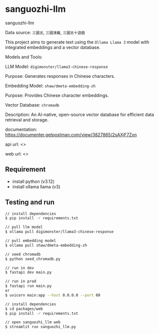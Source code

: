 # sanguozhi-llm

sanguozhi-llm

Data source: `三國志`, `三國演義`, `三國志十遊戲`

This project aims to generate text using the `Ollama Llama 3` model with integrated embeddings and a vector database.

Models and Tools:

LLM Model: `digimonster/llama3-chinese-response`

Purpose: Generates responses in Chinese characters.

Embedding Model: `shaw/dmeta-embedding-zh`

Purpose: Provides Chinese character embeddings.

Vector Database: `chromadb`

Description: An AI-native, open-source vector database for efficient data retrieval and storage.

documentation: <https://documenter.getpostman.com/view/3827865/2sAXjF7Zxn>

api url: <>

web url: <>

## Requirement

- install python (v3.12)
- install ollama llama (v3)

## Testing and run

```zsh
// install dependencies
$ pip install -r requirements.txt

// pull llm model
$ ollama pull digimonster/llama3-chinese-response

// pull embedding model
$ ollama pull shaw/dmeta-embedding-zh

// seed chromadb
$ python seed_chromadb.py

// run in dev
$ fastapi dev main.py

// run in prod
$ fastapi run main.py
or
$ uvicorn main:app --host 0.0.0.0 --port 80
```

```zsh
// install dependencies
$ cd packages/web
$ pip install -r requirements.txt

// open sanguozhi_llm web
$ streamlit run sanguozhi_llm.py
```
